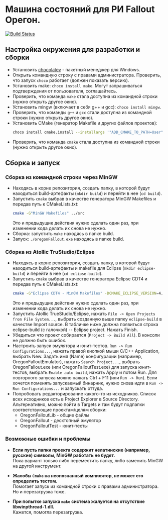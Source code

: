 # Машина состояний для РИ Fallout Орегон.
[![Build Status](https://travis-ci.org/notiel/oregon_sm.svg?branch=master)](https://travis-ci.org/notiel/oregon_sm)

## Настройка окружения для разработки и сборки

- Установить [chocolatey](https://chocolatey.org/) - пакетный менеджер для Windows.
- Открыть командную строку с правами администратора. Проверить, что запуск `choco` работает (должен показать версию).
- Установить make: `choco install make`. Могут запрашиваться подтверждения от пользователя, соглашайтесь.
- Проверить, что команда `make` стала доступна из командной строки (нужно открыть другое окно).
- Установить mingw (включает в себя g++ и gcc): `choco install mingw`.
- Проверить, что команды `g++` и `gcc` стали доступна из командной строки (нужно открыть другое окно).
- Установить CMake (генератор Makefile и других файлов проектов):
  ```bash
  choco install cmake.install --installargs '"ADD_CMAKE_TO_PATH=User"'
  ```
- Проверить, что команда `cmake` стала доступна из командной строки (нужно открыть другое окно).

## Сборка и запуск

### Сборка из командной строки через MinGW
- Находясь в корне репозитория, создать папку, в которой будут находиться build-артефакты (`mkdir build`) и перейти в нее (`cd build`).
- Запустить `cmake` выбрав в качестве генератора MinGW Makefiles и передав путь к CMakeLists.txt:
  ```bash
  cmake -G"MinGW Makefiles" ../src
  ```
  Это и предыдущие действия нужно сделать один раз, при изменении кода делать их снова не нужно.
- Сборка: запустить `make` находясь в папке build.
- Запуск: `./oregonFallout.exe` находясь в папке build.

### Сборка из Atollic TruStudio/Eclipse
- Находясь в корне репозитория, создать папку, в которой будут находиться build-артефакты и makefile для Eclipse (`mkdir eclipse-build`) и перейти в нее (`cd eclipse-build`).
- Запустить `cmake` выбрав в качестве генератора Eclipse CDT4 и передав путь к CMakeLists.txt:
  ```bash
  cmake -G"Eclipse CDT4 - MinGW Makefiles" -DCMAKE_ECLIPSE_VERSION=4.6 ../src
  ```
  Это и предыдущие действия нужно сделать один раз, при изменении кода делать их снова не нужно.
- Запустить Atollic TrueStudio/Eclipse, нажать `File -> Open Projects from File System...`, выбрать созданную выше папку
  `eclipse-build` в качестве Import source. В табличке ниже должна появиться строка eclipse-build (с галочкой) -- Eclipse project.
  Нажать Finish.
- Убедиться что проект собирается (`Project -> Build All`). В консоли не должно быть ошибок.
- Настроить запуск эмулятора и юнит-тестов. `Run -> Run Configurations...`, нажать правой кнопкой мыши C/C++ Application,
  выбрать New. Задать имя (Name) конфигурации (например, OregonFalloutEmulator), нажать `Search Project...`, выбрать
  OregonFallout.exe (или OregonFalloutTest.exe) для запуска юнит-тестов, выбрать `Enable auto build`, нажать Apply и потом
  Run. Для повторного запуска можно нажать Ctrl + F11 (или `Run -> Run`). Если хочется поменять запускаемый бинарник,
  нужно снова идти в `Run -> Run Configurations...` и запускать оттуда.
- Попробовать редакторирование какого-то из исходников. Список всех исходников есть в Project Explorer в Source Directory.
  Альтернативно, можно пойти в Targets и там будут подпапки соответствующие проектам/целям сборки:
  - OregonFalloutLib - общие файлы
  - OregonFallout - десктопный эмулятор
  - OregonFalloutTest - юнит-тесты

### Возможные ошибки и проблемы
- **Если пусть папки проекта содержит нелатинские (например, русские) символы, MinGW работать не будет.**<br>
  Пока вариант только либо переместить папку, либо заменить MinGW на другой инструмент.

- **Жалобы `Сmake` на неопознанный компилятор, не может его определить тестом.**<br>
  Помогает запуск из командной строки с правами администратора. Но и перезагрузка тоже.

- **При попытке запуска `make` система жалуется на отсутствие libwinpthread-1.dll.**<br>
  Кажется, помогла перезагрузка.
